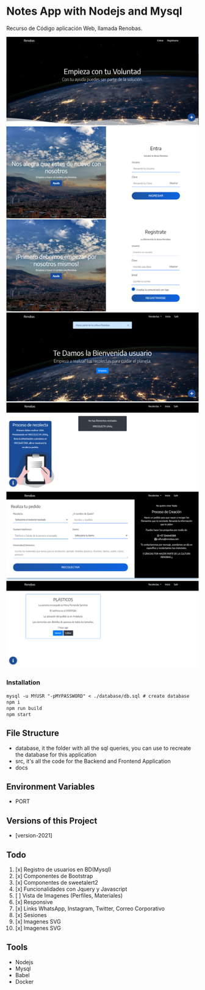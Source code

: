 # Notes App with Nodejs and Mysql

Recurso de Código aplicación Web, llamada Renobas. 

![](docs/1inicio.png)
![](docs/2login.png)
![](docs/3registro.png)
![](docs/4ingreso.png)
![](docs/5recolectas.png)
![](docs/6creacion.png)
![](docs/7lista.png)

### Installation
```
mysql -u MYUSR "-pMYPASSWORD" < ./database/db.sql # create database
npm i
npm run build
npm start
```

## File Structure

- database, it the folder with all the sql queries, you can use to recreate the database for this application
- src, it's all the code for the Backend and Frontend Application
- docs

## Environment Variables

- PORT

## Versions of this Project

- [version-2021]

## Todo

1. [x] Registro de usuarios en BD(Mysql)
1. [x] Componentes de Bootstrap
1. [x] Componentes de sweetalert2 
1. [x] Funcionalidades con Jquery y Javascript
1. [ ] Vista de Imagenes (Perfiles, Materiales)
1. [x] Responsive
1. [x] Links WhatsApp, Instagram, Twitter, Correo Corporativo
1. [x] Sesiones
1. [x] Imagenes SVG
1. [x] Imagenes SVG



## Tools

- Nodejs
- Mysql
- Babel
- Docker
